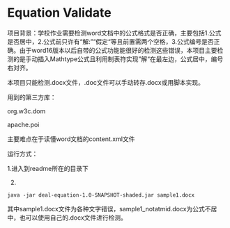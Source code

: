 # Equation Validate

项目背景：学校作业需要检测word文档中的公式格式是否正确，主要包括1.公式是否居中，2.公式前只许有“解:”“假定“等且前置需两个空格，3.公式编号是否正确。由于word16版本以后自带的公式功能能很好的检测这些错误，本项目主要检测的是手动插入Mathtype公式且利用制表符实现”解“在最左边，公式居中，编号右对齐。

本项目只能检测.docx文件，.doc文件可以手动转存.docx或用脚本实现。

用到的第三方库：

org.w3c.dom

apache.poi

主要难点在于读懂word文档的content.xml文件

运行方式：

1.进入到readme所在的目录下 

2.

```
java -jar deal-equation-1.0-SNAPSHOT-shaded.jar sample1.docx
```

其中sample1.docx文件为各种文字错误，sample1_notatmid.docx为公式不居中，也可以使用自己的.docx文件进行检测。
